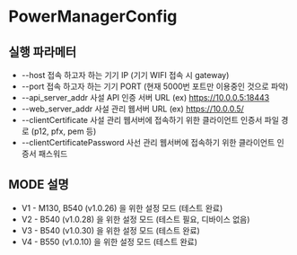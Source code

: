 # PowerManagerConfig

## 실행 파라메터

* --host 접속 하고자 하는 기기 IP (기기 WIFI 접속 시 gateway)
* --port 접속 하고자 하는 기기 PORT (현재 5000번 포트만 이용중인 것으로 파악)
* --api_server_addr 사설 API 인증 서버 URL (ex) https://10.0.0.5:18443
* --web_server_addr 사설 관리 웹서버 URL (ex) https://10.0.0.5/
* --clientCertificate 사설 관리 웹서버에 접속하기 위한 클라이언트 인증서 파일 경로 (p12, pfx, pem 등)
* --clientCertificatePassword 사선 관리 웹서버에 접속하기 위한 클라이언트 인증서 패스워드

## MODE 설명

* V1 - M130, B540 (v1.0.26) 을 위한 설정 모드 (테스트 완료)
* V2 - B540 (v1.0.28) 을 위한 설정 모드 (테스트 필요, 디바이스 없음)
* V3 - B540 (v1.0.30) 을 위한 설정 모드 (테스트 완료)
* V4 - B550 (v1.0.10) 을 위한 설정 모드 (테스트 완료)